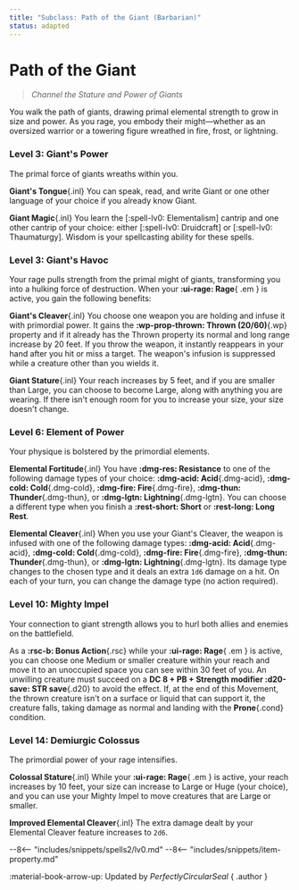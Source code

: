 ```yaml
---
title: "Subclass: Path of the Giant (Barbarian)"
status: adapted
---
```


<p style="display:none">
Channel the Stature and Power of Giants
</p>

# Path of the Giant

> *Channel the Stature and Power of Giants*

You walk the path of giants, drawing primal elemental strength to grow in size and power. As you rage, you embody their might—whether as an oversized warrior or a towering figure wreathed in fire, frost, or lightning.

### Level 3: Giant's Power

The primal force of giants wreaths within you.

**Giant's Tongue**{.inl} You can speak, read, and write Giant or one other language of your choice if you already know Giant.

**Giant Magic**{.inl} You learn the [:spell-lv0: Elementalism] cantrip and one other cantrip of your choice: either [:spell-lv0: Druidcraft] or [:spell-lv0: Thaumaturgy]. Wisdom is your spellcasting ability for these spells.

### Level 3: Giant's Havoc

Your rage pulls strength from the primal might of giants, transforming you into a hulking force of destruction. When your **:ui-rage: Rage**{ .em } is active, you gain the following benefits:

**Giant's Cleaver**{.inl} You choose one weapon you are holding and infuse it with primordial power. It gains the **:wp-prop-thrown: Thrown (20/60)**{.wp} property and if it already has the Thrown property its normal and long range increase by 20 feet. If you throw the weapon, it instantly reappears in your hand after you hit or miss a target. The weapon's infusion is suppressed while a creature other than you wields it.

**Giant Stature**{.inl} Your reach increases by 5 feet, and if you are smaller than Large, you can choose to become Large, along with anything you are wearing. If there isn't enough room for you to increase your size, your size doesn't change.

### Level 6: Element of Power

Your physique is bolstered by the primordial elements.

**Elemental Fortitude**{.inl} You have **:dmg-res: Resistance** to one of the following damage types of your choice: **:dmg-acid: Acid**{.dmg-acid}, **:dmg-cold: Cold**{.dmg-cold}, **:dmg-fire: Fire**{.dmg-fire}, **:dmg-thun: Thunder**{.dmg-thun}, or **:dmg-lgtn: Lightning**{.dmg-lgtn}. You can choose a different type when you finish a **:rest-short: Short** or **:rest-long: Long Rest**.

**Elemental Cleaver**{.inl} When you use your Giant's Cleaver, the weapon is infused with one of the following damage types: **:dmg-acid: Acid**{.dmg-acid}, **:dmg-cold: Cold**{.dmg-cold}, **:dmg-fire: Fire**{.dmg-fire}, **:dmg-thun: Thunder**{.dmg-thun}, or **:dmg-lgtn: Lightning**{.dmg-lgtn}. Its damage type changes to the chosen type and it deals an extra `1d6` damage on a hit. On each of your turn, you can change the damage type (no action required).

### Level 10: Mighty Impel

Your connection to giant strength allows you to hurl both allies and enemies on the battlefield. 

As a **:rsc-b: Bonus Action**{.rsc} while your **:ui-rage: Rage**{ .em } is active, you can choose one Medium or smaller creature within your reach and move it to an unoccupied space you can see within 30 feet of you. An unwilling creature must succeed on a **DC 8 + PB + Strength modifier :d20-save: STR save**{.d20} to avoid the effect. If, at the end of this Movement, the thrown creature isn't on a surface or liquid that can support it, the creature falls, taking damage as normal and landing with the **Prone**{.cond} condition.

### Level 14: Demiurgic Colossus

The primordial power of your rage intensifies.

**Colossal Stature**{.inl} While your **:ui-rage: Rage**{ .em } is active, your reach increases by 10 feet, your size can increase to Large or Huge (your choice), and you can use your Mighty Impel to move creatures that are Large or smaller.

**Improved Elemental Cleaver**{.inl} The extra damage dealt by your Elemental Cleaver feature increases to `2d6`.

--8<-- "includes/snippets/spells2/lv0.md"
--8<-- "includes/snippets/item-property.md"

:material-book-arrow-up: Updated by *PerfectlyCircularSeal* 
{ .author }